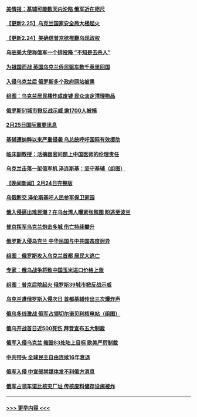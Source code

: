 #### [美情报：基辅可能数天内沦陷 俄军近在咫尺](../pages/prog202/a103357558.md?t=02260001) 
#### [【更新2.25】乌克兰国家安全局大楼起火](../pages/prog202/a103357579.md?t=02260001) 
#### [【更新2.24】美确信普京欲推翻乌现政权](../pages/prog202/a103357500.md?t=02260001) 
#### [乌驻美大使称俄军一个排投降 “不知是去杀人”](../pages/prog202/a103357411.md?t=02260001) 
#### [为祖国而战 英国乌克兰侨民驱车数千英里回国](../pages/prog202/a103357404.md?t=02260001) 
#### [入侵乌克兰后 俄罗斯多个政府网站被黑](../pages/prog202/a103357390.md?t=02260001) 
#### [组图：乌克兰居民楼炸成废墟 民众淡定清理物品](../pages/prog202/a103357343.md?t=02260001) 
#### [俄罗斯51城市掀反战示威 逾1700人被捕](../pages/prog202/a103357307.md?t=02260001) 
#### [2月25日国际重要讯息](../pages/prog202/a103357318.md?t=02260001) 
#### [基辅遭纳粹以来严重侵袭 乌总统呼吁国际有效援助](../pages/prog202/a103357243.md?t=02260001) 
#### [临床副教授：活摘器官问题上中国医师的伦理责任](../pages/prog202/a103357276.md?t=02260001) 
#### [乌克兰击落一架俄军机 泽连斯基：坚守基辅（组图）](../pages/prog202/a103357256.md?t=02260001) 
#### [【晚间新闻】2月24日完整版](../pages/prog202/a103357018.md?t=02260001) 
#### [乌俄断交 泽伦斯基吁人民参军保卫家园](../pages/prog202/a103356763.md?t=02260001) 
#### [俄入侵逼出难民潮？在乌台湾人曝紧张氛围 盼逃至波兰](../pages/prog202/a103356767.md?t=02260001) 
#### [普京挥军乌克兰炮击多城 伤亡持续攀升](../pages/prog202/a103356775.md?t=02260001) 
#### [俄罗斯入侵乌克兰 中华民国与中共国态度迥异](../pages/prog202/a103357027.md?t=02260001) 
#### [组图：俄罗斯攻入乌克兰首都 居民大逃亡](../pages/prog202/a103357105.md?t=02260001) 
#### [专家：俄乌战争将致中国玉米进口价格上涨](../pages/prog202/a103357176.md?t=02260001) 
#### [组图：普京后院起火 俄罗斯39城市掀反战示威](../pages/prog202/a103357039.md?t=02260001) 
#### [乌克兰遭俄罗斯入侵次日 首都基辅传出三次爆炸声](../pages/prog202/a103357003.md?t=02260001) 
#### [俄乌多线激战 俄军占领切尔诺贝利核电站（组图）](../pages/prog202/a103356986.md?t=02260001) 
#### [俄乌开战首日近500死伤 拜登宣布五大制裁](../pages/prog202/a103356990.md?t=02260001) 
#### [俄军入侵乌克兰 摧毁83处陆上目标 欧美严厉制裁](../pages/prog202/a103356911.md?t=02260001) 
#### [中共带头 全球民主自由连续16年衰退](../pages/prog202/a103356810.md?t=02260001) 
#### [俄军入侵 中宣部禁媒体发不利俄方消息](../pages/prog202/a103356796.md?t=02260001) 
#### [俄军占领车诺比核灾厂址 传核废料储存设施被炸](../pages/prog202/a103356818.md?t=02260001) 

----
#### [ >>> 更早内容 <<< ](../indexes/prog202-earlier.md)

